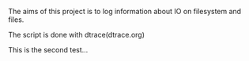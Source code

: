
The aims of this project is to log information about IO on filesystem and files.

The script is done with dtrace(dtrace.org)

This is the second test...

